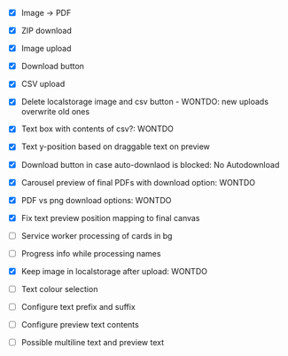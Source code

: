- [x] Image -> PDF
- [x] ZIP download
- [x] Image upload
- [x] Download button
- [x] CSV upload
- [x] Delete localstorage image and csv button - WONTDO: new uploads overwrite old ones
- [x] Text box with contents of csv?: WONTDO
- [x] Text y-position based on draggable text on preview
- [x] Download button in case auto-downlaod is blocked: No Autodownload
- [x] Carousel preview of final PDFs with download option: WONTDO
- [x] PDF vs png download options: WONTDO
- [x] Fix text preview position mapping to final canvas
- [ ] Service worker processing of cards in bg
- [ ] Progress info while processing names
- [x] Keep image in localstorage after upload: WONTDO
- [ ] Text colour selection
- [ ] Configure text prefix and suffix
- [ ] Configure preview text contents
- [ ] Possible multiline text and preview text

